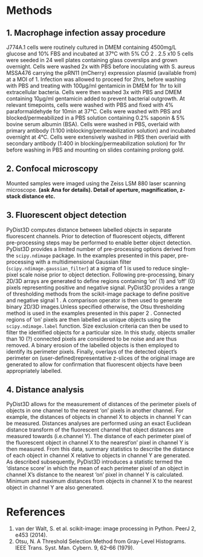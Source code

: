 # Methods

## 1. Macrophage infection assay procedure

J774A.1 cells were routinely cultured in DMEM containing 4500mg/L glucose and 10% FBS and incubated at 37°C with 5% CO 2 . 2.5 x10 5 cells were seeded in 24 well plates containing glass coverslips and grown overnight. Cells were washed 2x with PBS before inoculating with S. aureus MSSA476 carrying the pRN11 (mCherry) expression plasmid (available from) at a MOI of 1. Infection was allowed to proceed for 2hrs, before washing with PBS and treating with 100µg/ml gentamicin in DMEM for 1hr to kill extracellular bacteria. Cells were then washed 3x with PBS and DMEM containing 10µg/ml gentamicin added to prevent bacterial outgrowth. At relevant timepoints, cells were washed with PBS and fixed with 4% paraformaldehyde for 10min at 37°C. Cells were washed with PBS and blocked/permeabilized in a PBS solution containing 0.2% saponin &amp; 5% bovine serum albumin (BSA). Cells were washed in PBS, overlaid with primary antibody (1:100 inblocking/permeabilization solution) and incubated overnight at 4°C. Cells were extensively washed in PBS then overlaid with secondary antibody (1:400 in blocking/permeabilization solution) for 1hr before washing in PBS and mounting on slides containing prolong gold.

## 2. Confocal microscopy

Mounted samples were imaged using the Zeiss LSM 880 laser scanning microscope. **(ask Ana for details). Detail of aperture, magnification, z-stack distance etc.**

## 3. Fluorescent object detection

PyDist3D computes distance between labelled objects in separate fluorescent channels. Prior to detection of fluorescent objects, different pre-processing steps may be performed to enable better object detection. PyDist3D provides a limited number of pre-processing options derived from the `scipy.ndimage` package. In the examples presented in this paper, pre-processing with a multidimensional Gaussian filter (`scipy.ndimage.gaussian_filter`) at a sigma of 1 is used to reduce single-pixel scale noise prior to object detection. Following pre-processing, binary 2D/3D arrays are generated to define regions containing ‘on’ (1) and ‘off’ (0) pixels representing positive and negative signal. PyDist3D provides a range of thresholding methods from the scikit-image package to define positive and negative signal 1 . A comparison operator is then used to generate binary 2D/3D images.Unless specified otherwise, the Otsu thresholding method is used in the examples presented in this paper 2 . Connected regions of ‘on’ pixels are then labelled as unique objects using the `scipy.ndimage.label` function. Size exclusion criteria can then be used to filter the identified objects for a particular size. In this study, objects smaller than 10 (?) connected pixels are considered to be noise and are thus removed. A binary erosion of the labelled objects is then employed to identify its perimeter pixels. Finally, overlays of the detected object’s perimeter on (user-defined)representative z-slices of the original image are generated to allow for confirmation that fluorescent objects have been appropriately labelled.

## 4. Distance analysis

PyDist3D allows for the measurement of distances of the perimeter pixels of objects in one channel to the nearest ‘on’ pixels in another channel. For example, the distances of objects in channel X to objects in channel Y can be measured. Distances analyses are performed using an exact Euclidean distance transform of the fluorescent channel that object distances are measured towards (i.e.channel Y). The distance of each perimeter pixel of the fluorescent object in channel X to the nearest‘on’ pixel in channel Y is then measured. From this data, summary statistics to describe the distance of each object in channel X relative to objects in channel Y are generated. As described subsequently, PyDist3D introduces a statistic termed the ‘distance score’ in which the mean of each perimeter pixel of an object in channel X’s distance to the nearest ‘on’ pixel in channel Y is calculated. Minimum and maximum distances from objects in channel X to the nearest object in channel Y are also generated.

# References

1. van der Walt, S. et al. scikit-image: image processing in Python. PeerJ 2, e453 (2014).
2. Otsu, N. A Threshold Selection Method from Gray-Level Histograms. IEEE Trans. Syst. Man. Cybern. 9, 62–66 (1979).
